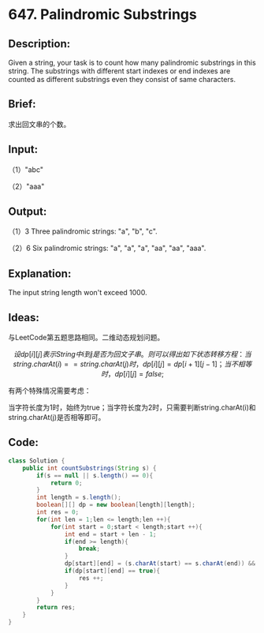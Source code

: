 # 647. Palindromic Substrings

## Description:

Given a string, your task is to count how many palindromic substrings in this string. The substrings with different start indexes or end indexes are counted as different substrings even they consist of same characters.

## Brief:

求出回文串的个数。

## Input:

（1）"abc"

（2）"aaa"

## Output:

（1）3 Three palindromic strings: "a", "b", "c".

（2）6 Six palindromic strings: "a", "a", "a", "aa", "aa", "aaa".

## Explanation:

The input string length won't exceed 1000.

## Ideas:

与LeetCode第五题思路相同。二维动态规划问题。

$$
设dp[i][j]表示String中i到j是否为回文子串。则可以得出如下状态转移方程：
当string.charAt(i)==string.charAt(j)时，dp[i][j]=dp[i+1][j-1]；
当不相等时，dp[i][j]=false;
$$

有两个特殊情况需要考虑：

当字符长度为1时，始终为true；当字符长度为2时，只需要判断string.charAt(i)和string.charAt(j)是否相等即可。

## Code:

```java
class Solution {
    public int countSubstrings(String s) {
        if(s == null || s.length() == 0){
            return 0;
        }
        int length = s.length();
        boolean[][] dp = new boolean[length][length];
        int res = 0;
        for(int len = 1;len <= length;len ++){
            for(int start = 0;start < length;start ++){
                int end = start + len - 1;
                if(end >= length){
                    break;
                }
                dp[start][end] = (s.charAt(start) == s.charAt(end)) && (len == 1 || len == 2 || dp[start + 1][end - 1]);
                if(dp[start][end] == true){
                    res ++;
                }
            }
        }
        return res;
    }
}
```

